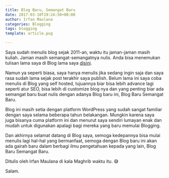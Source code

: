 ```yaml
---
title: Blog Baru, Semangat Baru
date: 2017-03-10T19:24:50+00:00
author: Irfan Maulana
categories: Blogging
tags: blogging
template: article.pug

---
```

</p> 

Saya sudah menulis blog sejak 2011-an, waktu itu jaman-jaman masih kuliah. Jaman masih semangat-semangatnya nulis. Anda bisa menemukan tulisan lama saya di Blog lama saya <a href="https://mazipanneh.wordpress.com" target="_blank">disini</a>.
   
Namun ya seperti biasa, saya hanya menulis jika sedang ingin saja dan saya rasa sudah lama sejak post terakhir saya publish. Belum lama ini saya coba menulis di Blog yang self hosted, tujuannya biar bisa lebih advance lagi seperti atur SEO, bisa lebih di customize blog nya dan yang penting biar ada semangat baru buat nulis dengan adanya Blog baru ini, Blog Baru Semangat Baru.

<span class="more"></span>

Blog ini masih setia dengan platform WordPress yang sudah sangat familiar dengan saya selama beberapa tahun belakangan. Mungkin karena saya juga bisanya cuma platform ini dan menurut saya sendiri lumayan enak dan mudah untuk digunakan apalagi bagi mereka yang baru memulai Blogging.

Dan akhirnya selamat datang di Blog saya, semoga kedepannya bisa mulai menulis lagi hal-hal yang bermanfaat, semoga dengan Blog baru ini akan ada gairah baru dalam berbagi ilmu pengetahuan kepada yang lain, Blog Baru Semangat Baru.

Ditulis oleh Irfan Maulana di kala Maghrib waktu itu. &#x1f605;

Salam.
